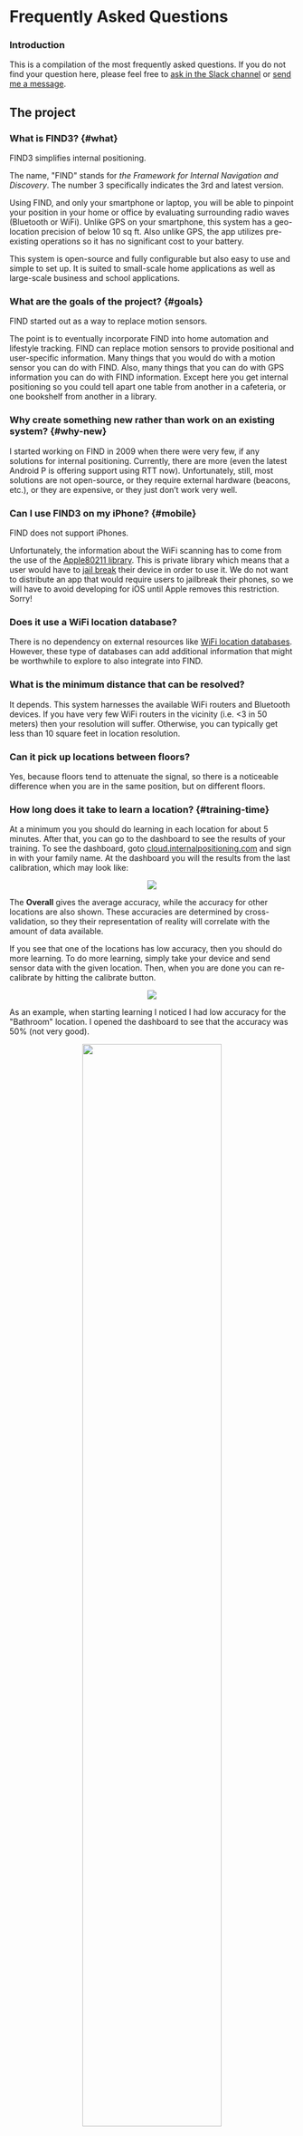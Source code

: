 # Frequently Asked Questions

### Introduction

This is a compilation of the most frequently asked questions. If you do not find your question here, please feel free to [ask in the Slack channel](https://join.slack.com/t/find3/shared_invite/enQtMzU4MjY0NjE1NjU0LWRkY2JhNWFkM2U3Y2JhY2RlZTQ5ZTdmZTQ2M2UzMjI2MGVmMjZlOWQyZmU3MzM5YzIzOTM0YmYzYmQ3NTQzNjQ) or [send me a message](https://www.internalpositioning.com/#cta-5).

## The project

### What is FIND3? {#what}

FIND3 simplifies internal positioning. 

The name, "FIND" stands for *the Framework for Internal Navigation and Discovery*. The number 3 specifically indicates the 3rd and latest version.

Using FIND, and only your smartphone or laptop, you will be able to pinpoint your position in your home or office by evaluating surrounding radio waves (Bluetooth or WiFi).  Unlike GPS on your smartphone, this system has a geo-location precision of below 10 sq ft. Also unlike GPS, the app utilizes pre-existing operations so it has no significant cost to your battery. 

This system is open-source and fully configurable but also easy to use and simple to set up. It is suited to small-scale home applications as well as large-scale business and school applications.


### What are the goals of the project? {#goals}

FIND started out as a way to replace motion sensors.

The point is to eventually incorporate FIND into home automation and lifestyle tracking. FIND can replace motion sensors to provide positional and user-specific information. Many things that you would do with a motion sensor you can do with FIND. Also, many things that you can do with GPS information you can do with FIND information. Except here you get internal positioning so you could tell apart one table from another in a cafeteria, or one bookshelf from another in a library.

### Why create something new rather than work on an existing system? {#why-new}

I started working on FIND in 2009 when there were very few, if any solutions for internal positioning. Currently, there are more (even the latest Android P is offering support using RTT now). Unfortunately, still, most solutions are not open-source, or they require external hardware (beacons, etc.), or they are expensive, or they just don’t work very well. 


### Can I use FIND3 on my iPhone? {#mobile}

FIND does not support iPhones. 

Unfortunately, the information about the WiFi scanning has to come from the use of the [Apple80211 library](https://stackoverflow.com/questions/9684341/iphone-get-a-list-of-all-ssids-without-private-library/9684945#9684945). This is private library which means that a user would have to [jail break](https://stackoverflow.com/questions/6341547/ios-can-i-manually-associate-wifi-network-with-geographic-location/6341893#6341893) their device in order to use it. We do not want to distribute an app that would require users to jailbreak their phones, so we will have to avoid developing for iOS until Apple removes this restriction. Sorry!

### Does it use a WiFi location database?

There is no dependency on external resources like [WiFi location databases](https://en.wikipedia.org/wiki/Wi-Fi_positioning_system#Public_Wi-Fi_location_databases). However, these type of databases can add additional information that might be worthwhile to explore to also integrate into FIND.

### What is the minimum distance that can be resolved?

It depends. This system harnesses the available WiFi routers and Bluetooth devices. If you have very few WiFi routers in the vicinity (i.e. <3 in 50 meters) then your resolution will suffer. Otherwise, you can typically get less than 10 square feet in location resolution.

### Can it pick up locations between floors?

Yes, because floors tend to attenuate the signal, so there is a noticeable difference when you are in the same position, but on different floors. 

### How long does it take to learn a location? {#training-time}

At a minimum you you should do learning in each location for about 5 minutes. After that, you can go to the dashboard to see the results of your training. To see the dashboard, goto [cloud.internalpositioning.com](https://cloud.internalpositioning.com) and sign in with your family name. At the dashboard you will the results from the last calibration, which may look like:

<center>
<img src="/images/accuracy2.png">
</center>

The **Overall** gives the average accuracy, while the accuracy for other locations are also shown. These accuracies are determined by cross-validation, so they their representation of reality will correlate with the amount of data available.

If you see that one of the locations has low accuracy, then you should do more learning. To do more learning, simply take your device and send sensor data with the given location. Then, when you are done you can re-calibrate by hitting the calibrate button.

<center>
<img src="/images/calibrate.png">
</center>

As an example, when starting learning I noticed I had low accuracy for the "Bathroom" location. I opened the dashboard to see that the accuracy was 50% (not very good).

<center>
<img src="/images/accuracy50_ss.png" width="70%">
</center>

To amend this I did more learning at that location and then I reloaded the browser with the dashboard again to see the results. After inserting about 70 more data, I had increased the accuracy to 87%.

<center>
<img src="/images/accuracy87.png" width="70%">
</center>

At this point, the accuracy had improved enough for me to move on to learn other locations. *Note:* as you learn new locations, they might end up being too similar to previous locations which could decrease the accuracy of previously learned locations. This is dependent on the number of available sensor points in the vicinity.

### Can I run FIND3 on a Raspberry Pi?

Yes. Just make sure to build the server and/or client natively from the source code. If you use Docker, make sure to [install Docker correctly](https://github.com/schollz/find3/issues/1#issuecomment-370205508) and build the Docker images yourself and note that you need at least 1GB of RAM and 1GB of Swap to build the images. 

### Why use SQLite vs BoltDB?

I really wanted to have SQL to query things. I know that [Storm, the BoltDB toolkit](https://github.com/asdine/storm) can do this, but with SQLite I knew I wouldn't have to re-write a lot of things (database dumping/loading) and I knew I wouldn't face any problems in querying.